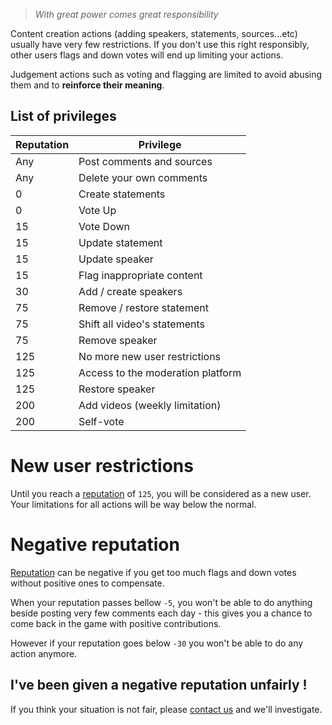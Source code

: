 > _With great power comes great responsibility_

Content creation actions (adding speakers, statements, sources...etc) usually have very few
restrictions. If you don't use this right responsibly, other users flags and down votes
will end up limiting your actions.
 
Judgement actions such as voting and flagging are limited to avoid abusing them and to
**reinforce their meaning**.

## List of privileges

| Reputation | Privilege                                                  |
|------------|------------------------------------------------------------|
| Any        | Post comments and sources     
| Any        | Delete your own comments                 
| 0          | Create statements
| 0          | Vote Up                                 
| 15         | Vote Down                                    
| 15         | Update statement  
| 15         | Update speaker
| 15         | Flag inappropriate content  
| 30         | Add / create speakers
| 75         | Remove / restore statement
| 75         | Shift all video's statements    
| 75         | Remove speaker                             
| 125        | No more new user restrictions
| 125        | Access to the moderation platform
| 125        | Restore speaker
| 200        | Add videos (weekly limitation)
| 200        | Self-vote                          

# New user restrictions

Until you reach a [reputation](/help/reputation) of `125`, you will be considered as a new user.
Your limitations for all actions will be way below the normal.


# Negative reputation

[Reputation](/help/reputation) can be negative if you get too much flags and down votes
without positive ones to compensate.

When your reputation passes bellow `-5`, you won't be able to do anything beside posting very few comments
each day - this gives you a chance to come back in the game with positive contributions.

However if your reputation goes below `-30` you won't be able to do any action anymore.


## I've been given a negative reputation unfairly !

If you think your situation is not fair, please [contact us](/help/contact)
and we'll investigate.